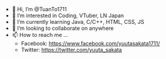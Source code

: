 - 👋 Hi, I’m @TuanTo1711
- 👀 I’m interested in Coding, VTuber, LN Japan
- 🌱 I’m currently learning Java, C/C++, HTML, CSS, JS
- 💞️ I’m looking to collaborate on anywhere
- 📫 How to reach me ...
    * Facebook: https://www.facebook.com/yuutasakata1711/
    * Twitter: https://twitter.com/yuuta_sakata
<!---
TuanTo1711/TuanTo1711 is a ✨ special ✨ repository because its `README.md` (this file) appears on your GitHub profile.
You can click the Preview link to take a look at your changes.
--->
